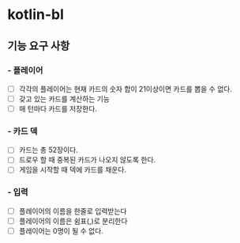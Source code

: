 # kotlin-bl
## 기능 요구 사항

### - 플레이어
- [ ] 각각의 플레이어는 현재 카드의 숫자 합이 21이상이면 카드를 뽑을 수 없다.
- [ ] 갖고 있는 카드를 계산하는 기능
- [ ] 매 턴마다 카드를 저장한다.

### - 카드 덱
- [ ] 카드는 총 52장이다. 
- [ ] 드로우 할 때 중복된 카드가 나오지 않도록 한다.
- [ ] 게임을 시작할 때 덱에 카드를 채운다.

### - 입력
- [ ] 플레이어의 이름을 한줄로 입력받는다
- [ ] 플레이어의 이름은 쉼표(,)로 분리한다
- [ ] 플레이어는 0명이 될 수 없다.